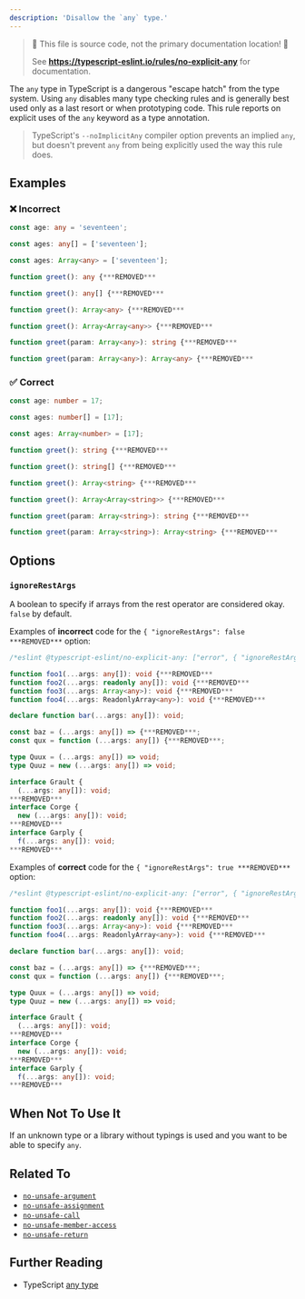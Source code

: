 ```yaml
---
description: 'Disallow the `any` type.'
---
```


> 🛑 This file is source code, not the primary documentation location! 🛑
>
> See **https://typescript-eslint.io/rules/no-explicit-any** for documentation.

The `any` type in TypeScript is a dangerous "escape hatch" from the type system.
Using `any` disables many type checking rules and is generally best used only as a last resort or when prototyping code.
This rule reports on explicit uses of the `any` keyword as a type annotation.

> TypeScript's `--noImplicitAny` compiler option prevents an implied `any`, but doesn't prevent `any` from being explicitly used the way this rule does.

## Examples

<!--tabs-->

### ❌ Incorrect

```ts
const age: any = 'seventeen';
```

```ts
const ages: any[] = ['seventeen'];
```

```ts
const ages: Array<any> = ['seventeen'];
```

```ts
function greet(): any {***REMOVED***
```

```ts
function greet(): any[] {***REMOVED***
```

```ts
function greet(): Array<any> {***REMOVED***
```

```ts
function greet(): Array<Array<any>> {***REMOVED***
```

```ts
function greet(param: Array<any>): string {***REMOVED***
```

```ts
function greet(param: Array<any>): Array<any> {***REMOVED***
```

### ✅ Correct

```ts
const age: number = 17;
```

```ts
const ages: number[] = [17];
```

```ts
const ages: Array<number> = [17];
```

```ts
function greet(): string {***REMOVED***
```

```ts
function greet(): string[] {***REMOVED***
```

```ts
function greet(): Array<string> {***REMOVED***
```

```ts
function greet(): Array<Array<string>> {***REMOVED***
```

```ts
function greet(param: Array<string>): string {***REMOVED***
```

```ts
function greet(param: Array<string>): Array<string> {***REMOVED***
```

## Options

### `ignoreRestArgs`

A boolean to specify if arrays from the rest operator are considered okay. `false` by default.

Examples of **incorrect** code for the `{ "ignoreRestArgs": false ***REMOVED***` option:

```ts
/*eslint @typescript-eslint/no-explicit-any: ["error", { "ignoreRestArgs": false ***REMOVED***]*/

function foo1(...args: any[]): void {***REMOVED***
function foo2(...args: readonly any[]): void {***REMOVED***
function foo3(...args: Array<any>): void {***REMOVED***
function foo4(...args: ReadonlyArray<any>): void {***REMOVED***

declare function bar(...args: any[]): void;

const baz = (...args: any[]) => {***REMOVED***;
const qux = function (...args: any[]) {***REMOVED***;

type Quux = (...args: any[]) => void;
type Quuz = new (...args: any[]) => void;

interface Grault {
  (...args: any[]): void;
***REMOVED***
interface Corge {
  new (...args: any[]): void;
***REMOVED***
interface Garply {
  f(...args: any[]): void;
***REMOVED***
```

Examples of **correct** code for the `{ "ignoreRestArgs": true ***REMOVED***` option:

```ts
/*eslint @typescript-eslint/no-explicit-any: ["error", { "ignoreRestArgs": true ***REMOVED***]*/

function foo1(...args: any[]): void {***REMOVED***
function foo2(...args: readonly any[]): void {***REMOVED***
function foo3(...args: Array<any>): void {***REMOVED***
function foo4(...args: ReadonlyArray<any>): void {***REMOVED***

declare function bar(...args: any[]): void;

const baz = (...args: any[]) => {***REMOVED***;
const qux = function (...args: any[]) {***REMOVED***;

type Quux = (...args: any[]) => void;
type Quuz = new (...args: any[]) => void;

interface Grault {
  (...args: any[]): void;
***REMOVED***
interface Corge {
  new (...args: any[]): void;
***REMOVED***
interface Garply {
  f(...args: any[]): void;
***REMOVED***
```

## When Not To Use It

If an unknown type or a library without typings is used
and you want to be able to specify `any`.

## Related To

- [`no-unsafe-argument`](./no-unsafe-argument.md)
- [`no-unsafe-assignment`](./no-unsafe-assignment.md)
- [`no-unsafe-call`](./no-unsafe-call.md)
- [`no-unsafe-member-access`](./no-unsafe-member-access.md)
- [`no-unsafe-return`](./no-unsafe-return.md)

## Further Reading

- TypeScript [any type](https://www.typescriptlang.org/docs/handbook/basic-types.html#any)
